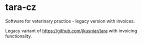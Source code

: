 # tara-cz
Software for veterinary practice - legacy version with invoices.

Legacy variant of https://github.com/jkusniar/tara with invoicing functionality.
